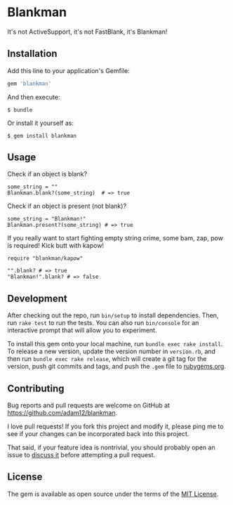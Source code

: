 # Blankman

It's not ActiveSupport, it's not FastBlank, it's Blankman!

## Installation

Add this line to your application's Gemfile:

```ruby
gem 'blankman'
```

And then execute:

    $ bundle

Or install it yourself as:

    $ gem install blankman

## Usage

Check if an object is blank?

    some_string = ""
    Blankman.blank?(some_string)  # => true

Check if an object is present (not blank)?

    some_string = "Blankman!"
    Blankman.present?(some_string) # => true

If you really want to start fighting empty string crime, some bam, zap, pow is
required! Kick butt with kapow!

    require "blankman/kapow"

    "".blank? # => true
    "Blankman!".blank? # => false

## Development

After checking out the repo, run `bin/setup` to install dependencies. Then, run
`rake test` to run the tests. You can also run `bin/console` for an interactive
prompt that will allow you to experiment.

To install this gem onto your local machine, run `bundle exec rake install`. To
release a new version, update the version number in `version.rb`, and then run
`bundle exec rake release`, which will create a git tag for the version, push git
commits and tags, and push the `.gem` file to [rubygems.org](https://rubygems.org).

## Contributing

Bug reports and pull requests are welcome on GitHub at https://github.com/adam12/blankman.

I love pull requests! If you fork this project and modify it, please ping me to see
if your changes can be incorporated back into this project.

That said, if your feature idea is nontrivial, you should probably open an issue to
[discuss it](http://www.igvita.com/2011/12/19/dont-push-your-pull-requests/)
before attempting a pull request.

## License

The gem is available as open source under the terms of the [MIT License](http://opensource.org/licenses/MIT).

